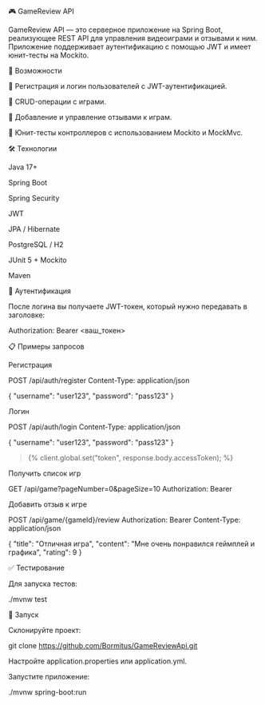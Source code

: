 🎮 GameReview API

GameReview API — это серверное приложение на Spring Boot, реализующее REST API для управления видеоиграми и отзывами к ним. Приложение поддерживает аутентификацию с помощью JWT и имеет юнит-тесты на Mockito.

📆 Возможности

🔐 Регистрация и логин пользователей с JWT-аутентификацией.

🔹 CRUD-операции с играми.

📝 Добавление и управление отзывами к играм.

🧪 Юнит-тесты контроллеров с использованием Mockito и MockMvc.


🛠️ Технологии

Java 17+

Spring Boot

Spring Security

JWT

JPA / Hibernate

PostgreSQL / H2

JUnit 5 + Mockito

Maven

🔐 Аутентификация

После логина вы получаете JWT-токен, который нужно передавать в заголовке:

Authorization: Bearer <ваш_токен>

📋 Примеры запросов

Регистрация

POST /api/auth/register
Content-Type: application/json

{
  "username": "user123",
  "password": "pass123"
}

Логин

POST /api/auth/login
Content-Type: application/json

{
  "username": "user123",
  "password": "pass123"
}
> {%
    client.global.set("token", response.body.accessToken);
%}

Получить список игр

GET /api/game?pageNumber=0&pageSize=10
Authorization: Bearer <token>

Добавить отзыв к игре

POST /api/game/{gameId}/review
Authorization: Bearer <token>
Content-Type: application/json

{
  "title": "Отличная игра",
  "content": "Мне очень понравился геймплей и графика",
  "rating": 9
}

✅ Тестирование

Для запуска тестов:

./mvnw test

🚀 Запуск

Склонируйте проект:

git clone https://github.com/Bormitus/GameReviewApi.git

Настройте application.properties или application.yml.

Запустите приложение:

./mvnw spring-boot:run
